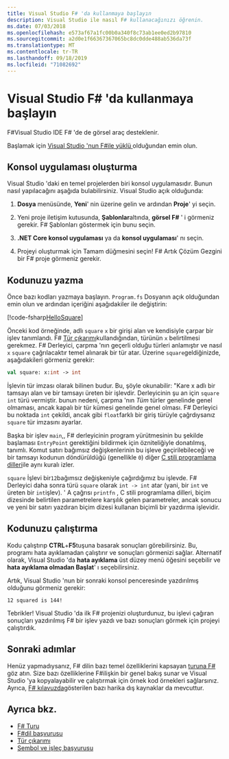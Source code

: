 ```yaml
---
title: Visual Studio F# 'da kullanmaya başlayın
description: Visual Studio ile nasıl F# kullanacağınızı öğrenin.
ms.date: 07/03/2018
ms.openlocfilehash: e573af67a1fc00b0a340f8c73ab1ee0ed2b97810
ms.sourcegitcommit: a2d0e1f66367367065bc8dc0dde488ab536da73f
ms.translationtype: MT
ms.contentlocale: tr-TR
ms.lasthandoff: 09/18/2019
ms.locfileid: "71082692"
---
```

# <a name="get-started-with-f-in-visual-studio"></a>Visual Studio F# 'da kullanmaya başlayın

F#Visual Studio IDE F# 'de de görsel araç desteklenir.

Başlamak için [Visual Studio 'nun F#ile yüklü ](install-fsharp.md#install-f-with-visual-studio)olduğundan emin olun.

## <a name="creating-a-console-application"></a>Konsol uygulaması oluşturma

Visual Studio 'daki en temel projelerden biri konsol uygulamasıdır.  Bunun nasıl yapılacağını aşağıda bulabilirsiniz.  Visual Studio açık olduğunda:

1. **Dosya** menüsünde, **Yeni**' nin üzerine gelin ve ardından **Proje**' yi seçin.

2. Yeni proje iletişim kutusunda, **Şablonlar**altında, **görsel F#** ' i görmeniz gerekir.  F# Şablonları göstermek için bunu seçin.

3. **.NET Core konsol uygulaması** ya da **konsol uygulaması**' nı seçin.

4. Projeyi oluşturmak için Tamam düğmesini seçin! F#  Artık Çözüm Gezgini bir F# proje görmeniz gerekir.

## <a name="writing-your-code"></a>Kodunuzu yazma

Önce bazı kodları yazmaya başlayın.  `Program.fs` Dosyanın açık olduğundan emin olun ve ardından içeriğini aşağıdakiler ile değiştirin:

[!code-fsharp[HelloSquare](~/samples/snippets/fsharp/getting-started/hello-square.fs)]

Önceki kod örneğinde, adlı `square` `x` bir girişi alan ve kendisiyle çarpar bir işlev tanımlandı.  F# [Tür çıkarımı](../language-reference/type-inference.md)kullandığından, türünün `x` belirtilmesi gerekmez.  F# Derleyici, çarpma 'nın geçerli olduğu türleri anlamıştır ve nasıl `x` `square` çağrılacaktır temel alınarak bir tür atar.  Üzerine `square`geldiğinizde, aşağıdakileri görmeniz gerekir:

```fsharp
val square: x:int -> int
```

İşlevin tür imzası olarak bilinen budur.  Bu, şöyle okunabilir: "Kare x adlı bir tamsayı alan ve bir tamsayı üreten bir işlevdir.  Derleyicinin şu an için `square` `int` türü vermiştir. bunun nedeni, çarpma 'nın *Tüm* türler genelinde genel olmaması, ancak kapalı bir tür kümesi genelinde genel olması.  F# Derleyici bu noktada `int` çekildi, ancak gibi `float`farklı bir giriş türüyle çağrdıysanız `square` tür imzasını ayarlar.

Başka bir işlev `main`,, F# derleyicinin program yürütmesinin bu şekilde başlaması `EntryPoint` gerektiğini bildirmek için özniteliğiyle donatılmış, tanımlı.  Komut satırı bağımsız değişkenlerinin bu işleve geçirilebileceği ve bir tamsayı kodunun döndürüldüğü (genellikle `0`) diğer [C stili programlama dilleri](https://en.wikipedia.org/wiki/Entry_point#C_and_C.2B.2B)ile aynı kuralı izler.

`square` İşlevi bir`12`bağımsız değişkeniyle çağırdığımız bu işlevde.  F# Derleyici daha sonra türü `square` olarak `int -> int` atar (yani, bir `int` ve üreten bir `int`işlev).  ' A çağrısı `printfn` , C stili programlama dilleri, biçim dizesinde belirtilen parametrelere karşılık gelen parametreler, ancak sonucu ve yeni bir satırı yazdıran biçim dizesi kullanan biçimli bir yazdırma işlevidir.

## <a name="running-your-code"></a>Kodunuzu çalıştırma

Kodu çalıştırıp **CTRL**+**F5**tuşuna basarak sonuçları görebilirsiniz.  Bu, programı hata ayıklamadan çalıştırır ve sonuçları görmenizi sağlar.  Alternatif olarak, Visual Studio 'da **hata ayıklama** üst düzey menü öğesini seçebilir ve **hata ayıklama olmadan Başlat**' ı seçebilirsiniz.

Artık, Visual Studio 'nun bir sonraki konsol penceresinde yazdırılmış olduğunu görmeniz gerekir:

```console
12 squared is 144!
```

Tebrikler!  Visual Studio 'da ilk F# projenizi oluşturdunuz, bu işlevi çağıran sonuçları yazdırılmış F# bir işlev yazdı ve bazı sonuçları görmek için projeyi çalıştırdık.

## <a name="next-steps"></a>Sonraki adımlar

Henüz yapmadıysanız, F# dilin bazı temel özelliklerini kapsayan [turuna F# ](../tour.md)göz atın.  Size bazı özelliklerine F#ilişkin bir genel bakış sunar ve Visual Studio 'ya kopyalayabilir ve çalıştırmak için örnek kod örnekleri sağlarsınız.  Ayrıca, [ F# kılavuzda](../index.md)gösterilen bazı harika dış kaynaklar da mevcuttur.

## <a name="see-also"></a>Ayrıca bkz.

- [F# Turu](../tour.md)
- [F#dil başvurusu](../language-reference/index.md)
- [Tür çıkarımı](../language-reference/type-inference.md)
- [Sembol ve işleç başvurusu](../language-reference/symbol-and-operator-reference/index.md)
